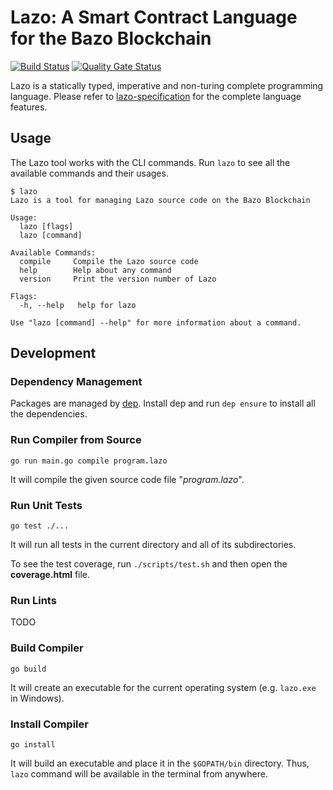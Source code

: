 # Lazo: A Smart Contract Language for the Bazo Blockchain

[![Build Status](https://travis-ci.org/bazo-blockchain/lazo.svg?branch=master)](https://travis-ci.org/bazo-blockchain/lazo)
[![Quality Gate Status](https://sonarcloud.io/api/project_badges/measure?project=bazo-blockchain_lazo&metric=alert_status)](https://sonarcloud.io/dashboard?id=bazo-blockchain_lazo)

Lazo is a statically typed, imperative and non-turing complete programming language.
Please refer to [lazo-specification](https://github.com/bazo-blockchain/lazo-specification) for the complete language features.

## Usage

The Lazo tool works with the CLI commands.
Run `lazo` to see all the available commands and their usages.

    $ lazo
    Lazo is a tool for managing Lazo source code on the Bazo Blockchain
    
    Usage:
      lazo [flags]
      lazo [command]
    
    Available Commands:
      compile     Compile the Lazo source code
      help        Help about any command
      version     Print the version number of Lazo
    
    Flags:
      -h, --help   help for lazo
    
    Use "lazo [command] --help" for more information about a command.

## Development
###  Dependency Management

Packages are managed by [dep](https://golang.github.io/dep/). Install dep and run `dep ensure` to install all the dependencies.

### Run Compiler from Source

    go run main.go compile program.lazo

It will compile the given source code file "*program.lazo*".

### Run Unit Tests

    go test ./... 

It will run all tests in the current directory and all of its subdirectories.

To see the test coverage, run `./scripts/test.sh` and then open the **coverage.html** file.

### Run Lints

TODO

### Build Compiler

    go build 

It will create an executable for the current operating system (e.g. `lazo.exe` in Windows).

### Install Compiler

    go install
    
It will build an executable and place it in the `$GOPATH/bin` directory.
Thus, `lazo` command will be available in the terminal from anywhere.

